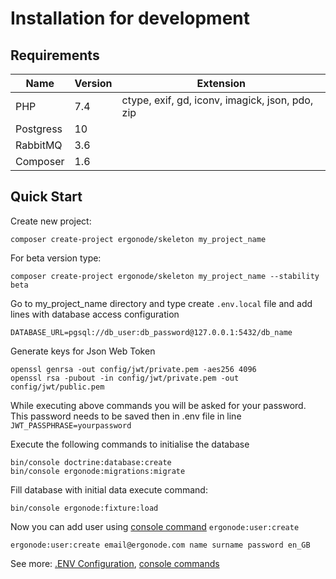 # Installation for development

## Requirements

| Name          | Version    | Extension |
|---------------|------------| ---- |
| PHP           | 7.4        | ctype, exif, gd, iconv, imagick, json, pdo, zip |
| Postgress     | 10         ||
| RabbitMQ      | 3.6        ||
| Composer      | 1.6        ||


## Quick Start

Create new project:
```
composer create-project ergonode/skeleton my_project_name
```
For beta version type:
```
composer create-project ergonode/skeleton my_project_name --stability beta
```
Go to my_project_name directory and type create ```.env.local``` file and add lines with database access configuration
```
DATABASE_URL=pgsql://db_user:db_password@127.0.0.1:5432/db_name
```
Generate keys for Json Web Token
```
openssl genrsa -out config/jwt/private.pem -aes256 4096
openssl rsa -pubout -in config/jwt/private.pem -out config/jwt/public.pem
```
While executing above commands you will be asked for your password. This password needs to be saved then in .env file 
in line `JWT_PASSPHRASE=yourpassword`

Execute the following commands to initialise the database
```
bin/console doctrine:database:create
bin/console ergonode:migrations:migrate
```

Fill database with initial data execute command:
```
bin/console ergonode:fixture:load
```

Now you can add user using [console command](backend/commands) ```ergonode:user:create```

```
ergonode:user:create email@ergonode.com name surname password en_GB
```

See more:
[.ENV Configuration](backend\configuration.md), [console commands](backend\console.md)